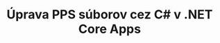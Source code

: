 ---
############################# Static ############################
layout: "autogen"
draft: false
path: "sk/redaction/net/text/pps"
otherformats: CSV DOC DOCM DOCX DOT DOTM DOTX PDF POT POTM PPSM PPSX PPT PPTM PPTX RTF XLS XLSM XLSX XLT XLTM XLTX  

############################# Head ############################
head_title: "Redukujte citlivé informácie z PPS dokumentov prostredníctvom .NET Core"
head_description: "Použite textovú úpravu pomocou presnej frázy alebo regulárneho výrazu pre dokumenty rôznych formátov"

############################# Header ############################
title: "Úprava PPS súborov cez C# v .NET Core Apps"
description: "Hľadať a nahradiť text v dokumentoch, tabuľkách a prezentáciách balíka Office a OpenOffice, ako aj PPS na Windows, Linux a macOS"

################### SubMenu/Download Button #####################
submenu:
    enable: true

############################# About ############################
about:
    enable: true
    title: "Úprava dokumentu pre .NET API"
    content: |
        Jedno formátovo nezávislé rozhranie na redigovanie citlivých a utajovaných informácií z dokumentov a obrázkov PDF, Word, Excel, PowerPoint vrátane možnosti meniť metadáta a odstraňovať komentáre. Pomocou nástroja GroupDocs.Redaction for .NET môžete redigovať text a uložiť redigovaný dokument v PDF, transformovať všetky strany na rastrové obrázky alebo ponechať dokument v pôvodnom formáte na ďalšie úpravy.

############################# Steps ############################
steps:
    enable: true
    title_left: "Upraviť presný text z PPS cez C#"
    content_left: |
        [GroupDocs.Redaction](sk//redaction/net/) uľahčuje vývojárom .NET pridanie funkcie PPS úpravy súborov pomocou niekoľkých jednoduchých krokov.

        *   Vytvorte inštanciu triedy [Redactor](https://apireference.groupdocs.com/redaction/net/groupdocs.redaction/redactor) a načítajte súbor PPS
        *   Ak chcete nájsť a nahradiť text, vytvorte inštanciu triedy [ExactPhraseRedaction](https://apireference.groupdocs.com/redaction/net/groupdocs.redaction.redactions/exactphraseredaction)
        *   Zavolajte metódu [Redactor.Apply](https://apireference.groupdocs.com/redaction/net/groupdocs.redaction/redactor/methods/apply/index) s objektom ExactPhraseRedaction
        
    title_right: "Začnite s rozhraním Redaction API"
    content_right: |
        Nainštalujte z príkazového riadka ako ```nuget install GroupDocs.Redaction``` alebo cez konzolu Package Manager Console Visual Studio s ```Install-Package GroupDocs.Redaction```. 
        Prípadne získajte offline inštalačný program MSI alebo knižnice DLL v súbore ZIP zo stránky [stiahnutia] (https://downloads.groupdocs.com/redaction/net) a uveďte ho ručne vo svojom projekte.  
        
    code: |
        ```cs
        using (Redactor redactor = new Redactor(@"sample.pps"))
        {
        	redactor.Apply(new ExactPhraseRedaction("John Doe", new ReplacementOptions("[personal]")));
        	redactor.Save();
        }
        ```

############################# Demos ############################
demos:
    enable: true
############################# About Formats ############################
about_formats:
    enable: true
############################# More Formats ############################
more_formats:
    enable: true

############################# Back to top ###############################
back_to_top:
    enable: true
---